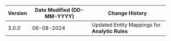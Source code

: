 | **Version** | **Date Modified (DD-MM-YYYY)** | **Change History**                                 |
|-------------|--------------------------------|----------------------------------------------------|  
| 3.0.0       | 06-08-2024                     | Updated Entity Mappings for **Analytic Rules**     |
